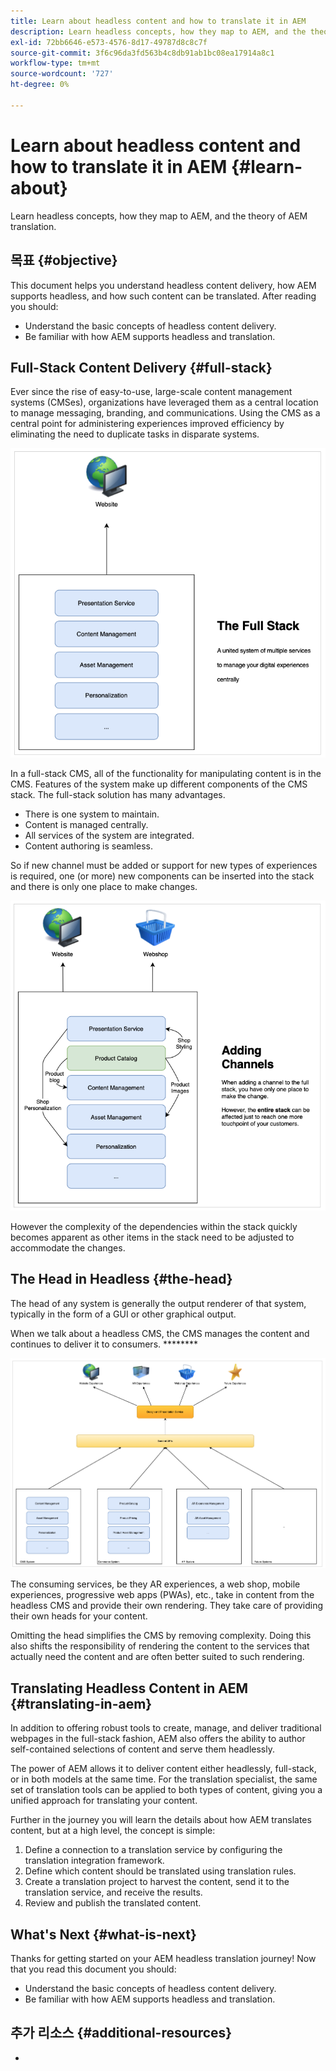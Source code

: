 ```yaml
---
title: Learn about headless content and how to translate it in AEM
description: Learn headless concepts, how they map to AEM, and the theory of AEM translation.
exl-id: 72bb6646-e573-4576-8d17-49787d8c8c7f
source-git-commit: 3f6c96da3fd563b4c8db91ab1bc08ea17914a8c1
workflow-type: tm+mt
source-wordcount: '727'
ht-degree: 0%

---
```


# Learn about headless content and how to translate it in AEM {#learn-about}

Learn headless concepts, how they map to AEM, and the theory of AEM translation.

## 목표 {#objective}

This document helps you understand headless content delivery, how AEM supports headless, and how such content can be translated. After reading you should:

* Understand the basic concepts of headless content delivery.
* Be familiar with how AEM supports headless and translation.

## Full-Stack Content Delivery {#full-stack}

Ever since the rise of easy-to-use, large-scale content management systems (CMSes), organizations have leveraged them as a central location to manage messaging, branding, and communications. Using the CMS as a central point for administering experiences improved efficiency by eliminating the need to duplicate tasks in disparate systems.

![](/help/journey-headless/developer/assets/full-stack.png)

In a full-stack CMS, all of the functionality for manipulating content is in the CMS. Features of the system make up different components of the CMS stack. The full-stack solution has many advantages.

* There is one system to maintain.
* Content is managed centrally.
* All services of the system are integrated.
* Content authoring is seamless.

So if new channel must be added or support for new types of experiences is required, one (or more) new components can be inserted into the stack and there is only one place to make changes.

![](/help/journey-headless/developer/assets/adding-channel.png)

However the complexity of the dependencies within the stack quickly becomes apparent as other items in the stack need to be adjusted to accommodate the changes.

## The Head in Headless {#the-head}

The head of any system is generally the output renderer of that system, typically in the form of a GUI or other graphical output.

When we talk about a headless CMS, the CMS manages the content and continues to deliver it to consumers. ********

![](/help/journey-headless/developer/assets/headless-cms.png)

The consuming services, be they AR experiences, a web shop, mobile experiences, progressive web apps (PWAs), etc., take in content from the headless CMS and provide their own rendering. They take care of providing their own heads for your content.

Omitting the head simplifies the CMS by removing complexity. Doing this also shifts the responsibility of rendering the content to the services that actually need the content and are often better suited to such rendering.

## Translating Headless Content in AEM {#translating-in-aem}

In addition to offering robust tools to create, manage, and deliver traditional webpages in the full-stack fashion, AEM also offers the ability to author self-contained selections of content and serve them headlessly.

The power of AEM allows it to deliver content either headlessly, full-stack, or in both models at the same time. For the translation specialist, the same set of translation tools can be applied to both types of content, giving you a unified approach for translating your content.

Further in the journey you will learn the details about how AEM translates content, but at a high level, the concept is simple:

1. Define a connection to a translation service by configuring the translation integration framework.
1. Define which content should be translated using translation rules.
1. Create a translation project to harvest the content, send it to the translation service, and receive the results.
1. Review and publish the translated content.

## What&#39;s Next {#what-is-next}

Thanks for getting started on your AEM headless translation journey! Now that you read this document you should:

* Understand the basic concepts of headless content delivery.
* Be familiar with how AEM supports headless and translation.

[](getting-started.md)

## 추가 리소스 {#additional-resources}

[](getting-started.md)

* [](/help/sites-cloud/administering/msm-and-translation.md)
